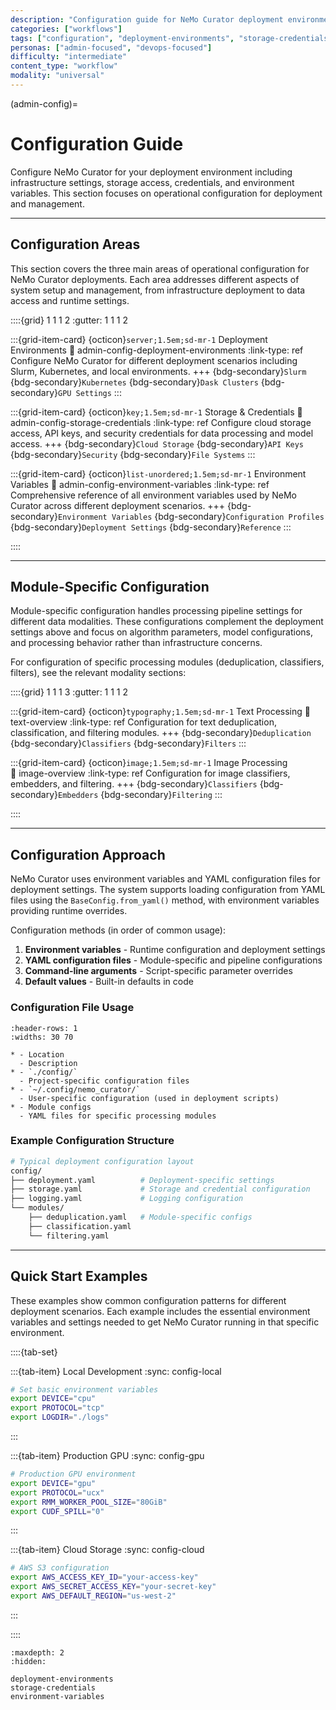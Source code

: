 ```yaml
---
description: "Configuration guide for NeMo Curator deployment environments, storage access, credentials, and operational settings"
categories: ["workflows"]
tags: ["configuration", "deployment-environments", "storage-credentials", "environment-variables", "operational-setup"]
personas: ["admin-focused", "devops-focused"]
difficulty: "intermediate"
content_type: "workflow"
modality: "universal"
---
```


(admin-config)=

# Configuration Guide

Configure NeMo Curator for your deployment environment including infrastructure settings, storage access, credentials, and environment variables. This section focuses on operational configuration for deployment and management.

---

## Configuration Areas

This section covers the three main areas of operational configuration for NeMo Curator deployments. Each area addresses different aspects of system setup and management, from infrastructure deployment to data access and runtime settings.

::::{grid} 1 1 1 2
:gutter: 1 1 1 2

:::{grid-item-card} {octicon}`server;1.5em;sd-mr-1` Deployment Environments
:link: admin-config-deployment-environments
:link-type: ref
Configure NeMo Curator for different deployment scenarios including Slurm, Kubernetes, and local environments.
+++
{bdg-secondary}`Slurm`
{bdg-secondary}`Kubernetes`
{bdg-secondary}`Dask Clusters`
{bdg-secondary}`GPU Settings`
:::

:::{grid-item-card} {octicon}`key;1.5em;sd-mr-1` Storage & Credentials
:link: admin-config-storage-credentials
:link-type: ref
Configure cloud storage access, API keys, and security credentials for data processing and model access.
+++
{bdg-secondary}`Cloud Storage`
{bdg-secondary}`API Keys`
{bdg-secondary}`Security`
{bdg-secondary}`File Systems`
:::

:::{grid-item-card} {octicon}`list-unordered;1.5em;sd-mr-1` Environment Variables
:link: admin-config-environment-variables
:link-type: ref
Comprehensive reference of all environment variables used by NeMo Curator across different deployment scenarios.
+++
{bdg-secondary}`Environment Variables`
{bdg-secondary}`Configuration Profiles`
{bdg-secondary}`Deployment Settings`
{bdg-secondary}`Reference`
:::

::::

---

## Module-Specific Configuration

Module-specific configuration handles processing pipeline settings for different data modalities. These configurations complement the deployment settings above and focus on algorithm parameters, model configurations, and processing behavior rather than infrastructure concerns.

For configuration of specific processing modules (deduplication, classifiers, filters), see the relevant modality sections:

::::{grid} 1 1 1 3
:gutter: 1 1 1 2

:::{grid-item-card} {octicon}`typography;1.5em;sd-mr-1` Text Processing
:link: text-overview
:link-type: ref
Configuration for text deduplication, classification, and filtering modules.
+++
{bdg-secondary}`Deduplication`
{bdg-secondary}`Classifiers`
{bdg-secondary}`Filters`
:::

:::{grid-item-card} {octicon}`image;1.5em;sd-mr-1` Image Processing  
:link: image-overview
:link-type: ref
Configuration for image classifiers, embedders, and filtering.
+++
{bdg-secondary}`Classifiers`
{bdg-secondary}`Embedders`
{bdg-secondary}`Filtering`
:::

::::

---

## Configuration Approach

NeMo Curator uses environment variables and YAML configuration files for deployment settings. The system supports loading configuration from YAML files using the `BaseConfig.from_yaml()` method, with environment variables providing runtime overrides.

Configuration methods (in order of common usage):

1. **Environment variables** - Runtime configuration and deployment settings
2. **YAML configuration files** - Module-specific and pipeline configurations
3. **Command-line arguments** - Script-specific parameter overrides
4. **Default values** - Built-in defaults in code

### Configuration File Usage

```{list-table} Common Configuration Patterns
:header-rows: 1
:widths: 30 70

* - Location
  - Description
* - `./config/`
  - Project-specific configuration files
* - `~/.config/nemo_curator/`
  - User-specific configuration (used in deployment scripts)
* - Module configs
  - YAML files for specific processing modules
```

### Example Configuration Structure

```bash
# Typical deployment configuration layout
config/
├── deployment.yaml          # Deployment-specific settings
├── storage.yaml             # Storage and credential configuration  
├── logging.yaml             # Logging configuration
└── modules/
    ├── deduplication.yaml   # Module-specific configs
    ├── classification.yaml
    └── filtering.yaml
```

---

## Quick Start Examples

These examples show common configuration patterns for different deployment scenarios. Each example includes the essential environment variables and settings needed to get NeMo Curator running in that specific environment.

::::{tab-set}

:::{tab-item} Local Development
:sync: config-local

```bash
# Set basic environment variables
export DEVICE="cpu"
export PROTOCOL="tcp"
export LOGDIR="./logs"
```

:::

:::{tab-item} Production GPU
:sync: config-gpu

```bash
# Production GPU environment
export DEVICE="gpu"
export PROTOCOL="ucx"
export RMM_WORKER_POOL_SIZE="80GiB"
export CUDF_SPILL="0"
```

:::

:::{tab-item} Cloud Storage
:sync: config-cloud

```bash
# AWS S3 configuration
export AWS_ACCESS_KEY_ID="your-access-key"
export AWS_SECRET_ACCESS_KEY="your-secret-key"
export AWS_DEFAULT_REGION="us-west-2"
```

:::

::::

```{toctree}
:maxdepth: 2
:hidden:

deployment-environments
storage-credentials
environment-variables
```